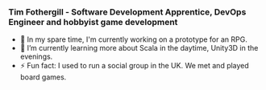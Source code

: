 ### Tim Fothergill - Software Development Apprentice, DevOps Engineer and hobbyist game development

<!--
**TimothyFothergill/TimothyFothergill** is a ✨ _special_ ✨ repository because its `README.md` (this file) appears on your GitHub profile.

Here are some ideas to get you started:

- 🔭 I’m currently working on ...
- 🌱 I’m currently learning ...
- 👯 I’m looking to collaborate on ...
- 🤔 I’m looking for help with ...
- 💬 Ask me about ...
- 📫 How to reach me: ...
- 😄 Pronouns: ...
- ⚡ Fun fact: ...
-->

- 🔭 In my spare time, I'm currently working on a prototype for an RPG.
- 🌱 I’m currently learning more about Scala in the daytime, Unity3D in the evenings.
- ⚡ Fun fact: I used to run a social group in the UK. We met and played board games.
